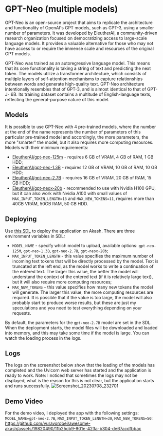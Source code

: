# GPT-Neo (multiple models)

GPT-Neo is an open-source project that aims to replicate the architecture and functionality of OpenAI's GPT models, such as GPT-3, using a smaller number of parameters. It was developed by EleutherAI, a community-driven research organization focused on democratizing access to large-scale language models. It provides a valuable alternative for those who may not have access to or require the immense scale and resources of the original GPT models.

GPT-Neo was trained as an autoregressive language model. This means that its core functionality is taking a string of text and predicting the next token. The models utilize a transformer architecture, which consists of multiple layers of self-attention mechanisms to capture relationships between words and generate high-quality text. GPT-Neo architecture intentionally resembles that of GPT-3, and is almost identical to that of GPT-J- 6B. Its training dataset contains a multitude of English-language texts, reflecting the general-purpose nature of this model.


## Models

It is possible to use GPT-Neo with 4 pre-trained models, where the number at the end of the name represents the number of parameters of this particular pre-trained model and accordingly, the more parameters, the more "smarter" the model, but it also requires more computing resources.
Models with their minimum requirements:
- [EleutherAI/gpt-neo-125m](https://huggingface.co/EleutherAI/gpt-neo-125m) - requires 6 GB of VRAM, 4 GB of RAM, 1 GB HDD;
- [EleutherAI/gpt-neo-1.3B](https://huggingface.co/EleutherAI/gpt-neo-1.3B) - requires 12 GB of VRAM, 10 GB of RAM, 10 GB HDD;
- [EleutherAI/gpt-neo-2.7B](https://huggingface.co/EleutherAI/gpt-neo-2.7B) - requires 16 GB of VRAM, 20 GB of RAM, 15 GB HDD;
- [EleutherAI/gpt-neox-20b](https://huggingface.co/EleutherAI/gpt-neox-20b) - recommended to use with Nvidia H100 GPU, but it can also work with Nvidia A100 with small values of `MAX_INPUT_TOKEN_LENGTH=13` and `MAX_NEW_TOKENS=11`,  requires more than 40GB VRAM, 50GB RAM, 50 GB HDD.


## Deploying

Use [this SDL](deploy.yaml) to deploy the application on Akash. There are three environment variables in SDL:
- `MODEL_NAME` - specify which model to upload, available options: `gpt-neo-125M`, `gpt-neo-1.3B`, `gpt-neo-2.7B`, `gpt-neox-20b`;
- `MAX_INPUT_TOKEN_LENGTH` - this value specifies the maximum number of incoming text tokens that will be directly processed by the model. Text is truncated at the left end, as the model works to write a continuation of the entered text. The larger this value, the better the model will understand the context of the entered text (if it is relatively large text), but it will also require more computing resources;
- `MAX_NEW_TOKENS` - this value specifies how many new tokens the model will generate. The larger this value, the more computing resources are required. It is possible that if the value is too large, the model will also probably start to produce worse results, but these are just my speculations and you need to test everything depending on your requests.

By default, the parameters for the `gpt-neo-2.7B` model are set in the SDL.
When the deployment starts, the model files will be downloaded and loaded into memory, and this may take some time if the model is large. You can watch the loading process in the logs.

## Logs
The logs on the screenshot below show that the loading of the models has completed and the Uvicorn web server has started and the application is ready to work.
Note: I noticed that sometimes the logs may not be displayed, what is the reason for this is not clear, but the application starts and runs successfully.
![Screenshot_20230708_232701](https://github.com/yuravorobei/awesome-akash/assets/19820490/f59895e0-12d8-4cce-a19f-ed0471e1675f)


## Demo Video
For the demo video, I deployed the app with the following settings: `MODEL_NAME=gpt-neo-2.7B`, `MAX_INPUT_TOKEN_LENGTH=30`, `MAX_NEW_TOKENS=50`:
https://github.com/yuravorobei/awesome-akash/assets/19820490/11b25cb9-801e-423a-b304-de67acdfbbac



